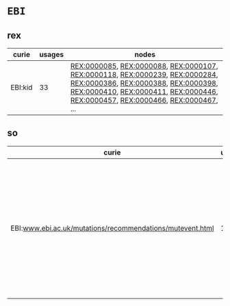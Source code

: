 # `EBI`

## rex

| curie   |   usages | nodes                                                                                                                                                                                                                                                                                                                                                                                                                                                                                                                                                                                                                                                                                                                                                                                            |
|---------|----------|--------------------------------------------------------------------------------------------------------------------------------------------------------------------------------------------------------------------------------------------------------------------------------------------------------------------------------------------------------------------------------------------------------------------------------------------------------------------------------------------------------------------------------------------------------------------------------------------------------------------------------------------------------------------------------------------------------------------------------------------------------------------------------------------------|
| EBI:kid |       33 | [REX:0000085](https://bioregistry.io/REX:0000085), [REX:0000088](https://bioregistry.io/REX:0000088), [REX:0000107](https://bioregistry.io/REX:0000107), [REX:0000118](https://bioregistry.io/REX:0000118), [REX:0000239](https://bioregistry.io/REX:0000239), [REX:0000284](https://bioregistry.io/REX:0000284), [REX:0000386](https://bioregistry.io/REX:0000386), [REX:0000388](https://bioregistry.io/REX:0000388), [REX:0000398](https://bioregistry.io/REX:0000398), [REX:0000410](https://bioregistry.io/REX:0000410), [REX:0000411](https://bioregistry.io/REX:0000411), [REX:0000446](https://bioregistry.io/REX:0000446), [REX:0000457](https://bioregistry.io/REX:0000457), [REX:0000466](https://bioregistry.io/REX:0000466), [REX:0000467](https://bioregistry.io/REX:0000467), ... |

## so

| curie                                                     |   usages | nodes                                                                                                                                                                                                                                                                                                                                                                                                                                                                                                                                                                                                                                                                                                                                                              |
|-----------------------------------------------------------|----------|--------------------------------------------------------------------------------------------------------------------------------------------------------------------------------------------------------------------------------------------------------------------------------------------------------------------------------------------------------------------------------------------------------------------------------------------------------------------------------------------------------------------------------------------------------------------------------------------------------------------------------------------------------------------------------------------------------------------------------------------------------------------|
| EBI:www.ebi.ac.uk/mutations/recommendations/mutevent.html |       16 | [SO:0001568](https://bioregistry.io/SO:0001568), [SO:0001569](https://bioregistry.io/SO:0001569), [SO:0001573](https://bioregistry.io/SO:0001573), [SO:0001576](https://bioregistry.io/SO:0001576), [SO:0001580](https://bioregistry.io/SO:0001580), [SO:0001582](https://bioregistry.io/SO:0001582), [SO:0001583](https://bioregistry.io/SO:0001583), [SO:0001585](https://bioregistry.io/SO:0001585), [SO:0001586](https://bioregistry.io/SO:0001586), [SO:0001598](https://bioregistry.io/SO:0001598), [SO:0001604](https://bioregistry.io/SO:0001604), [SO:0001605](https://bioregistry.io/SO:0001605), [SO:0001606](https://bioregistry.io/SO:0001606), [SO:0001609](https://bioregistry.io/SO:0001609), [SO:0001617](https://bioregistry.io/SO:0001617), ... |


